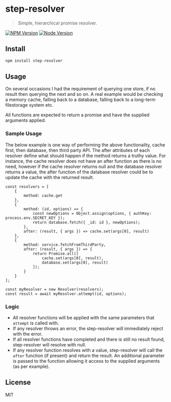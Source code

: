 # step-resolver

> Simple, hierarchical promise resolver.

[![NPM Version][npm-image]][npm-url]
[![Node Version][node-image]][node-url]

## Install

```bash
npm install step-resolver

```

## Usage

On several occasions I had the requirement of querying one store, if no result then querying the next and so on. A real example would be checking a memory cache, falling back to a database, falling back to a long-term filestorage system etc.

All functions are expected to return a promise and have the supplied arguments applied.

### Sample Usage

The below example is one way of performing the above functionality, cache first, then database, then third party API. The after attributes of each resolver define what should happen if the method returns a truthy value. For instance, the cache resolver does not have an after function as there is no need, however if the cache resolver returns null and the database resolver returns a value, the after function of the database resolver could be to update the cache with the returned result.

```
const resolvers = [
    {
        method: cache.get
    },
    {
        method: (id, options) => {
            const newOptions = Object.assign(options, { authKey: process.env.SECRET_KEY });
            return database.fetch({ _id: id }, newOptions);
        },
        after: (result, { args }) => cache.set(args[0], result)
    },
    {
        method: service.fetchFromThirdParty,
        after: (result, { args }) => {
            return Promise.all([
                cache.set(args[0], result),
                database.set(args[0], result)
            ]);
        }
    }
];

const myResolver = new Resolver(resolvers);
const result = await myResolver.attempt(id, options);

```

### Logic

- All resolver functions will be applied with the same parameters that `attempt` is called with.
- If any resolver throws an error, the step-resolver will immediately reject with the error.
- If all resolver functions have completed and there is still no result found, step-resolver will resolve with null.
- If any resolver function resolves with a value, step-resolver will call the `after` function (if present) and return the result. An additional parameter is passed to the function allowing it access to the supplied arguments (as per example).

## License

MIT

[npm-image]: https://img.shields.io/npm/v/step-resolver.svg
[npm-url]: https://npmjs.org/package/step-resolver
[node-image]: https://img.shields.io/node/v/step-resolver.svg
[node-url]: https://nodejs.org
